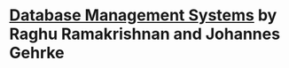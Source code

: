 # [Database Management Systems](https://www.amazon.com/Database-Management-Systems-Raghu-Ramakrishnan/dp/0072465638/) by Raghu Ramakrishnan and Johannes Gehrke

